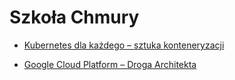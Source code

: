 # Szkoła Chmury

* [Kubernetes dla każdego – sztuka konteneryzacji](./kubernetes)

* [Google Cloud Platform – Droga Architekta](./GCP_architekt)
